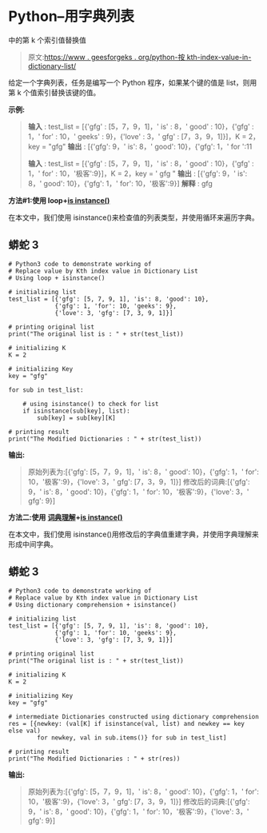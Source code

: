 # Python–用字典列表

中的第 k 个索引值替换值

> 原文:[https://www . geesforgeks . org/python-按 kth-index-value-in-dictionary-list/](https://www.geeksforgeeks.org/python-replace-value-by-kth-index-value-in-dictionary-list/)

给定一个字典列表，任务是编写一个 Python 程序，如果某个键的值是 list，则用第 k 个值索引替换该键的值。

**示例:**

> **输入** : test_list = [{'gfg' : [5，7，9，1]，' is' : 8，' good' : 10}，{'gfg' : 1，' for' : 10，' geeks' : 9}，{'love' : 3，' gfg' : [7，3，9，1]}]，K = 2，key = "gfg"
> **输出** : [{'gfg': 9，' is': 8，' good': 10}，{'gfg': 1，' for ':11
> 
> **输入** : test_list = [{'gfg' : [5，7，9，1]，' is' : 8，' good' : 10}，{'gfg' : 1，' for' : 10，'极客':9}]，K = 2，key = ' gfg "
> **输出** : [{'gfg': 9，' is': 8，' good': 10}，{'gfg': 1，' for': 10，'极客':9}]
> **解释** : gfg

**方法#1:使用 loop+**[**is instance()**](https://www.geeksforgeeks.org/python-isinstance-method/)

在本文中，我们使用 isinstance()来检查值的列表类型，并使用循环来遍历字典。

## 蟒蛇 3

```
# Python3 code to demonstrate working of
# Replace value by Kth index value in Dictionary List
# Using loop + isinstance()

# initializing list
test_list = [{'gfg': [5, 7, 9, 1], 'is': 8, 'good': 10},
             {'gfg': 1, 'for': 10, 'geeks': 9},
             {'love': 3, 'gfg': [7, 3, 9, 1]}]

# printing original list
print("The original list is : " + str(test_list))

# initializing K
K = 2

# initializing Key
key = "gfg"

for sub in test_list:

    # using isinstance() to check for list
    if isinstance(sub[key], list):
        sub[key] = sub[key][K]

# printing result
print("The Modified Dictionaries : " + str(test_list))
```

**输出:**

> 原始列表为:[{'gfg': [5，7，9，1]，' is': 8，' good': 10}，{'gfg': 1，' for': 10，'极客':9}，{'love': 3，' gfg': [7，3，9，1]}]
> 修改后的词典:[{'gfg': 9，' is': 8，' good': 10}，{'gfg': 1，' for': 10，'极客':9}，{'love': 3，' gfg': 9}]

**方法二:使用** [**词典理解**](https://www.geeksforgeeks.org/python-dictionary-comprehension/)**+**[**is instance()**](https://www.geeksforgeeks.org/python-isinstance-method/)

在本文中，我们使用 isinstance()用修改后的字典值重建字典，并使用字典理解来形成中间字典。

## 蟒蛇 3

```
# Python3 code to demonstrate working of
# Replace value by Kth index value in Dictionary List
# Using dictionary comprehension + isinstance()

# initializing list
test_list = [{'gfg': [5, 7, 9, 1], 'is': 8, 'good': 10},
             {'gfg': 1, 'for': 10, 'geeks': 9},
             {'love': 3, 'gfg': [7, 3, 9, 1]}]

# printing original list
print("The original list is : " + str(test_list))

# initializing K
K = 2

# initializing Key
key = "gfg"

# intermediate Dictionaries constructed using dictionary comprehension
res = [{newkey: (val[K] if isinstance(val, list) and newkey == key else val)
        for newkey, val in sub.items()} for sub in test_list]

# printing result
print("The Modified Dictionaries : " + str(res))
```

**输出:**

> 原始列表为:[{'gfg': [5，7，9，1]，' is': 8，' good': 10}，{'gfg': 1，' for': 10，'极客':9}，{'love': 3，' gfg': [7，3，9，1]}]
> 修改后的词典:[{'gfg': 9，' is': 8，' good': 10}，{'gfg': 1，' for': 10，'极客':9}，{'love': 3，' gfg': 9}]